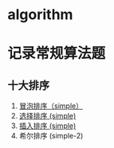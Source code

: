 # algorithm

# 记录常规算法题

## 十大排序
1. [冒泡排序（simple）](https://github.com/5201314999/algorithm/blob/master/code/js/bubbleSort.js)
2. [选择排序 (simple)](https://github.com/5201314999/algorithm/blob/master/code/js/insertionSort.js)
3. [插入排序 (simple)](https://github.com/5201314999/algorithm/blob/master/code/js/insertionSort.js)
4. 希尔排序 (simple-2)
